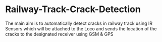 # Railway-Track-Crack-Detection
The main aim is to automatically detect cracks in railway track using IR Sensors which will be attached to the Loco and sends the location of the cracks to the designated receiver using GSM &amp; GPS
